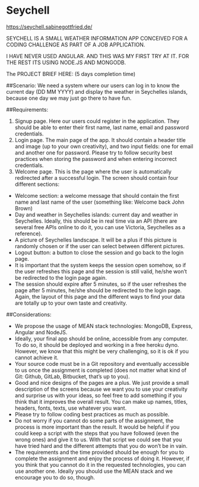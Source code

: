 # Seychell

https://seychell.sabinegottfried.de/

SEYCHELL IS A SMALL WEATHER INFORMATION APP CONCEIVED FOR A CODING CHALLENGE AS PART OF A JOB APPLICATION.

I HAVE NEVER USED ANGULAR. AND THIS WAS MY FIRST TRY AT IT. FOR THE REST ITS USING NODE.JS AND MONGODB.

The PROJECT BRIEF HERE: 
(5 days completion time)

##Scenario:
We need a system where our users can log in to know the current day (DD MM YYYY) and
display the weather in Seychelles islands, because one day we may just go there to have fun.

##Requirements:
1. Signup page​. Here our users could register in the application. They should be able to enter
their first name, last name, email and password credentials.
2. Login page​. The main page of the app. It should contain a header title and image (up to your
own creativity), and two input fields: one for email and another one for password. Please try to
follow security best practices when storing the password and when entering incorrect
credentials.
3. Welcome page​. This is the page where the user is automatically redirected after a successful
login. The screen should contain four different sections:
- Welcome section: a welcome message that should contain the first name and last name
of the user (something like: Welcome back John Brown)
- Day and weather in Seychelles islands: current day and weather in Seychelles. Ideally,
this should be in real time via an API (there are several free APIs online to do it, you can
use Victoria, Seychelles as a reference).
- A picture of Seychelles landscape. It will be a plus if this picture is randomly chosen or if
the user can select between different pictures.
- Logout button: a button to close the session and go back to the login page.
- It is important that the system keeps the session open somehow, so if the user refreshes
this page and the session is still valid, he/she won’t be redirected to the login page
again.
- The session should expire after 5 minutes, so if the user refreshes the page after 5
minutes, he/she should be redirected to the login page.
Again, the layout of this page and the different ways to find your data are totally up to your own
taste and creativity.

##Considerations:
- We propose the usage of MEAN stack​ technologies: MongoDB, Express, Angular and
NodeJS.
- Ideally, your final app should be online​, accessible from any computer. To do so, it
should be deployed and working in a free heroku dyno​. However, we know that this
might be very challenging, so it is ok if you cannot achieve it.
- Your source code must be in a Git repository ​and eventually accessible to us once the
assignment is completed (does not matter what kind of Git: Github, GitLab, Bitbucket,
that’s up to you).
- Good and nice designs of the pages are a plus​. We just provide a small description of
the screens because we want you to use your creativity and surprise us with your ideas,
so feel free to add something if you think that it improves the overall result. You can
make up names, titles, headers, fonts, texts, use whatever you want.
- Please try to follow coding best practices​ as much as possible.
- Do not worry if you cannot do some parts of the assignment, the process is more
important than the result. It would be helpful if you could keep a script with the steps
that you have followed​ (even the wrong ones) and give it to us. With that script we
could see that you have tried hard and the different attempts that you do won’t be in
vain.
- The requirements and the time provided should be enough for you to complete the
assignment and enjoy the process of doing it. However, if you think that you cannot do it
in the requested technologies, you can use another one. Ideally you should use the
MEAN stack and we encourage you to do so, though.

